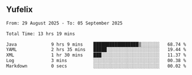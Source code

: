 ## Yufelix

<!--START_SECTION:waka-->

```txt
From: 29 August 2025 - To: 05 September 2025

Total Time: 13 hrs 19 mins

Java             9 hrs 9 mins    █████████████████▒░░░░░░░   68.74 %
YAML             2 hrs 35 mins   █████░░░░░░░░░░░░░░░░░░░░   19.44 %
XML              1 hr 30 mins    ███░░░░░░░░░░░░░░░░░░░░░░   11.37 %
Log              3 mins          ░░░░░░░░░░░░░░░░░░░░░░░░░   00.38 %
Markdown         0 secs          ░░░░░░░░░░░░░░░░░░░░░░░░░   00.02 %
```

<!--END_SECTION:waka-->

